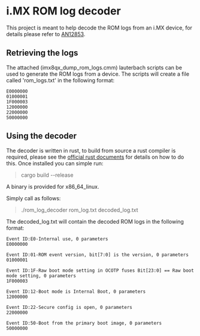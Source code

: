 # i.MX ROM log decoder
This project is meant to help decode the ROM logs from an i.MX device, for details please refer to [AN12853](https://www.nxp.com/webapp/Download?colCode=AN12853).

## Retrieving the logs
The attached (imx8qx\_dump\_rom\_logs.cmm) lauterbach scripts can be used to generate the ROM logs from a device.
The scripts will create a file called 'rom\_logs.txt' in the following format:
```
E0000000
01000001
1F000003
12000000
22000000
50000000
```

## Using the decoder

The decoder is written in rust, to build from source a rust compiler is required, please see the [official rust documents](https://www.rust-lang.org/tools/install) for details on how to do this.
Once installed you can simple run:
> cargo build --release

A binary is provided for x86\_64\_linux.

Simply call as follows:
> ./rom\_log\_decoder rom\_log.txt decoded\_log.txt

The decoded\_log.txt will contain the decoded ROM logs in the following format:
```
Event ID:E0-Internal use, 0 parameters
E0000000

Event ID:01-ROM event version, bit[7:0] is the version, 0 parameters
01000001

Event ID:1F-Raw boot mode setting in OCOTP fuses Bit[23:0] == Raw boot mode setting, 0 parameters
1F000003

Event ID:12-Boot mode is Internal Boot, 0 parameters
12000000

Event ID:22-Secure config is open, 0 parameters
22000000

Event ID:50-Boot from the primary boot image, 0 parameters
50000000
```
